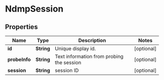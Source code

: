 
# NdmpSession

## Properties
Name | Type | Description | Notes
------------ | ------------- | ------------- | -------------
**id** | **String** | Unique display id. |  [optional]
**probeInfo** | **String** | Text information from probing the session |  [optional]
**session** | **String** | session ID |  [optional]



